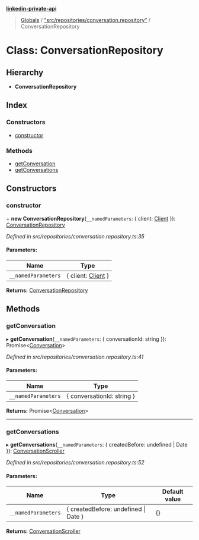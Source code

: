 **[linkedin-private-api](../README.md)**

> [Globals](../globals.md) / ["src/repositories/conversation.repository"](../modules/_src_repositories_conversation_repository_.md) / ConversationRepository

# Class: ConversationRepository

## Hierarchy

* **ConversationRepository**

## Index

### Constructors

* [constructor](_src_repositories_conversation_repository_.conversationrepository.md#constructor)

### Methods

* [getConversation](_src_repositories_conversation_repository_.conversationrepository.md#getconversation)
* [getConversations](_src_repositories_conversation_repository_.conversationrepository.md#getconversations)

## Constructors

### constructor

\+ **new ConversationRepository**(`__namedParameters`: { client: [Client](_src_core_client_.client.md)  }): [ConversationRepository](_src_repositories_conversation_repository_.conversationrepository.md)

*Defined in src/repositories/conversation.repository.ts:35*

#### Parameters:

Name | Type |
------ | ------ |
`__namedParameters` | { client: [Client](_src_core_client_.client.md)  } |

**Returns:** [ConversationRepository](_src_repositories_conversation_repository_.conversationrepository.md)

## Methods

### getConversation

▸ **getConversation**(`__namedParameters`: { conversationId: string  }): Promise\<[Conversation](../interfaces/_src_entities_conversation_entity_.conversation.md)>

*Defined in src/repositories/conversation.repository.ts:41*

#### Parameters:

Name | Type |
------ | ------ |
`__namedParameters` | { conversationId: string  } |

**Returns:** Promise\<[Conversation](../interfaces/_src_entities_conversation_entity_.conversation.md)>

___

### getConversations

▸ **getConversations**(`__namedParameters`: { createdBefore: undefined \| Date  }): [ConversationScroller](_src_scrollers_conversation_scroller_.conversationscroller.md)

*Defined in src/repositories/conversation.repository.ts:52*

#### Parameters:

Name | Type | Default value |
------ | ------ | ------ |
`__namedParameters` | { createdBefore: undefined \| Date  } | {} |

**Returns:** [ConversationScroller](_src_scrollers_conversation_scroller_.conversationscroller.md)
